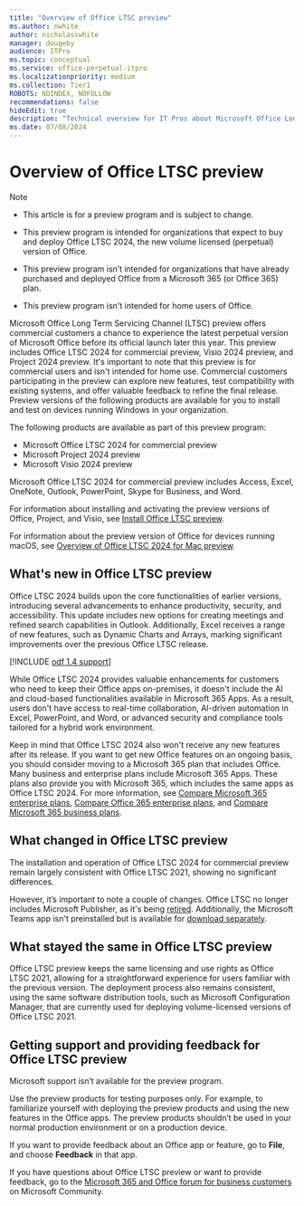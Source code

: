 ```yaml
---
title: "Overview of Office LTSC preview"
ms.author: nwhite
author: nicholasswhite
manager: dougeby
audience: ITPro
ms.topic: conceptual
ms.service: office-perpetual-itpro
ms.localizationpriority: medium
ms.collection: Tier1
ROBOTS: NOINDEX, NOFOLLOW
recommendations: false
hideEdit: true
description: "Technical overview for IT Pros about Microsoft Office Long Term Servicing Channel(LTSC) preview"
ms.date: 07/08/2024
---
```


# Overview of Office LTSC preview

> [!NOTE]
> - This article is for a preview program and is subject to change.
>
> - This preview program is intended for organizations that expect to buy and deploy Office LTSC 2024, the new volume licensed (perpetual) version of Office.
>
> - This preview program isn’t intended for organizations that have already purchased and deployed Office from a Microsoft 365 (or Office 365) plan.
>
> - This preview program isn't intended for home users of Office.

Microsoft Office Long Term Servicing Channel (LTSC) preview offers commercial customers a chance to experience the latest perpetual version of Microsoft Office before its official launch later this year. This preview includes Office LTSC 2024 for commercial preview, Visio 2024 preview, and Project 2024 preview. It's important to note that this preview is for commercial users and isn't intended for home use. Commercial customers participating in the preview can explore new features, test compatibility with existing systems, and offer valuable feedback to refine the final release.
Preview versions of the following products are available for you to install and test on devices running Windows in your organization.

The following products are available as part of this preview program:

- Microsoft Office LTSC 2024 for commercial preview
- Microsoft Project 2024 preview
- Microsoft Visio 2024 preview

Microsoft Office LTSC 2024 for commercial preview includes Access, Excel, OneNote, Outlook, PowerPoint, Skype for Business, and Word.

For information about installing and activating the preview versions of Office, Project, and Visio, see [Install Office LTSC preview](install-ltsc-preview.md).

For information about the preview version of Office for devices running macOS, see [Overview of Office LTSC 2024 for Mac preview](overview-mac-preview.md).

## What's new in Office LTSC preview

Office LTSC 2024 builds upon the core functionalities of earlier versions, introducing several advancements to enhance productivity, security, and accessibility. This update includes new options for creating meetings and refined search capabilities in Outlook. Additionally, Excel receives a range of new features, such as Dynamic Charts and Arrays, marking significant improvements over the previous Office LTSC release. 

<!--Using include for odf 1.4 support-->
[!INCLUDE [odf 1.4 support](../../includes/odf-1-4-support-office-ltsc-preview.md)]

While Office LTSC 2024 provides valuable enhancements for customers who need to keep their Office apps on-premises, it doesn't include the AI and cloud-based functionalities available in Microsoft 365 Apps. As a result, users don't have access to real-time collaboration, AI-driven automation in Excel, PowerPoint, and Word, or advanced security and compliance tools tailored for a hybrid work environment.

Keep in mind that Office LTSC 2024 also won't receive any new features after its release. If you want to get new Office features on an ongoing basis, you should consider moving to a Microsoft 365 plan that includes Office. Many business and enterprise plans include Microsoft 365 Apps. These plans also provide you with Microsoft 365, which includes the same apps as Office LTSC 2024. For more information, see [Compare Microsoft 365 enterprise plans](https://www.microsoft.com/microsoft-365/compare-microsoft-365-enterprise-plans), [Compare Office 365 enterprise plans](https://www.microsoft.com/microsoft-365/enterprise/compare-office-365-plans), and [Compare Microsoft 365 business plans](https://www.microsoft.com/microsoft-365/business/compare-all-microsoft-365-business-products).

## What changed in Office LTSC preview

The installation and operation of Office LTSC 2024 for commercial preview remain largely consistent with Office LTSC 2021, showing no significant differences.

However, it’s important to note a couple of changes. Office LTSC no longer includes Microsoft Publisher, as it's being [retired](https://support.microsoft.com/office/microsoft-publisher-will-no-longer-be-supported-after-october-2026-ee6302a2-4bc7-4841-babf-8e9be3acbfd7). Additionally, the Microsoft Teams app isn't preinstalled but is available for [download separately](https://www.microsoft.com/microsoft-teams/download-app#download-for-desktop).  

## What stayed the same in Office LTSC preview

Office LTSC preview keeps the same licensing and use rights as Office LTSC 2021, allowing for a straightforward experience for users familiar with the previous version. The deployment process also remains consistent, using the same software distribution tools, such as Microsoft Configuration Manager, that are currently used for deploying volume-licensed versions of Office LTSC 2021. 

## Getting support and providing feedback for Office LTSC preview

Microsoft support isn’t available for the preview program.

Use the preview products for testing purposes only. For example, to familiarize yourself with deploying the preview products and using the new features in the Office apps. The preview products shouldn’t be used in your normal production environment or on a production device.

If you want to provide feedback about an Office app or feature, go to **File**, and choose **Feedback** in that app.

If you have questions about Office LTSC preview or want to provide feedback, go to the [Microsoft 365 and Office forum for business customers](https://answers.microsoft.com/en-us/msoffice/forum/msoffice_OfB) on Microsoft Community.